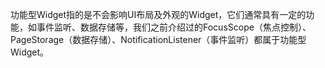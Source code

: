 功能型Widget指的是不会影响UI布局及外观的Widget，它们通常具有一定的功能，如事件监听、数据存储等，我们之前介绍过的FocusScope（焦点控制）、PageStorage（数据存储）、NotificationListener（事件监听）都属于功能型Widget。